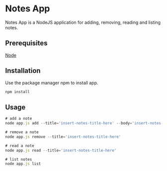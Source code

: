 # Notes App

Notes App is a NodeJS application for adding, removing, reading and listing notes.

## Prerequisites

[Node](https://nodejs.org/en/)

## Installation

Use the package manager npm to install app.

```bash
npm install
```

## Usage

```javascript
# add a note
node app.js add --title='insert-notes-title-here' --body='insert-notes-body-here'

# remove a note
node app.js remove --title='insert-notes-title-here'

# read a note
node app.js read --title='insert-notes-title-here'

# list notes
node app.js list
```
